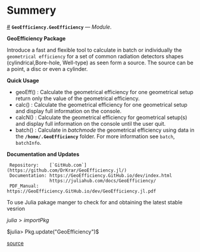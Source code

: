 
<a id='Summery-1'></a>

# Summery

<a id='GeoEfficiency.GeoEfficiency' href='#GeoEfficiency.GeoEfficiency'>#</a>
**`GeoEfficiency.GeoEfficiency`** &mdash; *Module*.



**GeoEfficiency Package**

Introduce a fast and flexible tool to calculate in batch or individually the `geometrical efficiency`  for a set of common radiation detectors shapes (cylindrical,Bore-hole, Well-type) as seen form  a source. The source can be a point, a disc or even a cylinder.

**Quick Usage**

  * geoEff()	: Calculate the geometrical efficiency for one geometrical setup return only the value of the geometrical efficiency.
  * calc() 	: Calculate the geometrical efficiency for one geometrical setup and display full information on the console.
  * calcN()	: Calculate the geometrical efficiency for geometrical setup(s) and display full information on the console until the user quit.
  * batch()	: Calculate  in $batch mode$ the geometrical efficiency using data in the **`/home/.GeoEfficiency`** folder.  For more information see `batch`, `batchInfo`.

**Documentation and Updates**

```
 Repository:    [`GitHub.com`](https://github.com/DrKrar/GeoEfficiency.jl/)
 Documentation: https://GeoEfficiency.GitHub.io/dev/index.html
                https://juliahub.com/docs/GeoEfficiency/
 PDF_Manual:    https://GeoEfficiency.GitHub.io/dev/GeoEfficiency.jl.pdf
```

To use Julia pakage manger to check for and obtaining the latest stable vesrion

$julia> import Pkg$

$julia> Pkg.update("GeoEfficiency")$


<a target='_blank' href='https://github.com/DrKrar/GeoEfficiency.jl/blob/0446515504d74eb5b5da8fbe9a69fdfd4f227b6a/src/GeoEfficiency.jl#L3-L34' class='documenter-source'>source</a><br>

